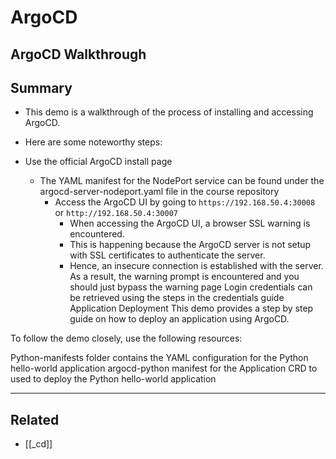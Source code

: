# ArgoCD

## ArgoCD Walkthrough

## Summary

- This demo is a walkthrough of the process of installing and accessing ArgoCD.

- Here are some noteworthy steps:

- Use the official ArgoCD install page
  - The YAML manifest for the NodePort service can be found under the argocd-server-nodeport.yaml file in the course repository
    - Access the ArgoCD UI by going to `https://192.168.50.4:30008` or `http://192.168.50.4:30007`
      - When accessing the ArgoCD UI, a browser SSL warning is encountered.
      - This is happening because the ArgoCD server is not setup with SSL certificates to authenticate the server.
      - Hence, an insecure connection is established with the server. As a result, the warning prompt is encountered and you should just bypass the warning page
        Login credentials can be retrieved using the steps in the credentials guide
        Application Deployment
        This demo provides a step by step guide on how to deploy an application using ArgoCD.

To follow the demo closely, use the following resources:

Python-manifests folder contains the YAML configuration for the Python hello-world application
argocd-python manifest for the Application CRD to used to deploy the Python hello-world application

---

## Related

- [[_cd]]
